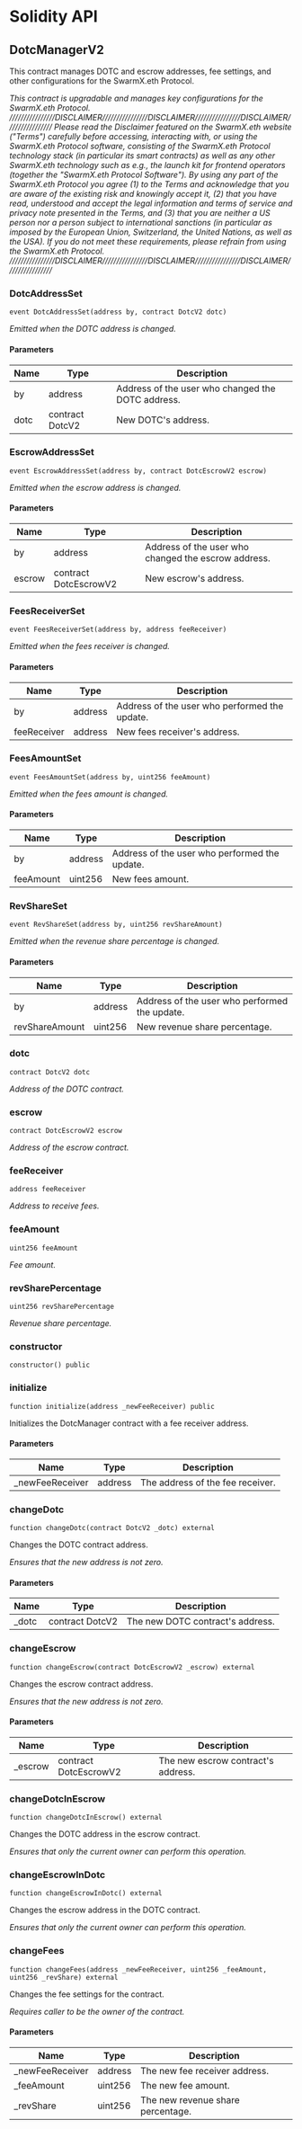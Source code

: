 # Solidity API

## DotcManagerV2

This contract manages DOTC and escrow addresses, fee settings, and other configurations for the SwarmX.eth Protocol.

_This contract is upgradable and manages key configurations for the SwarmX.eth Protocol.
////////////////DISCLAIMER////////////////DISCLAIMER////////////////DISCLAIMER////////////////
Please read the Disclaimer featured on the SwarmX.eth website ("Terms") carefully before accessing,
interacting with, or using the SwarmX.eth Protocol software, consisting of the SwarmX.eth Protocol
technology stack (in particular its smart contracts) as well as any other SwarmX.eth technology such
as e.g., the launch kit for frontend operators (together the "SwarmX.eth Protocol Software").
By using any part of the SwarmX.eth Protocol you agree (1) to the Terms and acknowledge that you are
aware of the existing risk and knowingly accept it, (2) that you have read, understood and accept the
legal information and terms of service and privacy note presented in the Terms, and (3) that you are
neither a US person nor a person subject to international sanctions (in particular as imposed by the
European Union, Switzerland, the United Nations, as well as the USA). If you do not meet these
requirements, please refrain from using the SwarmX.eth Protocol.
////////////////DISCLAIMER////////////////DISCLAIMER////////////////DISCLAIMER////////////////_

### DotcAddressSet

```solidity
event DotcAddressSet(address by, contract DotcV2 dotc)
```

_Emitted when the DOTC address is changed._

#### Parameters

| Name | Type | Description |
| ---- | ---- | ----------- |
| by | address | Address of the user who changed the DOTC address. |
| dotc | contract DotcV2 | New DOTC's address. |

### EscrowAddressSet

```solidity
event EscrowAddressSet(address by, contract DotcEscrowV2 escrow)
```

_Emitted when the escrow address is changed._

#### Parameters

| Name | Type | Description |
| ---- | ---- | ----------- |
| by | address | Address of the user who changed the escrow address. |
| escrow | contract DotcEscrowV2 | New escrow's address. |

### FeesReceiverSet

```solidity
event FeesReceiverSet(address by, address feeReceiver)
```

_Emitted when the fees receiver is changed._

#### Parameters

| Name | Type | Description |
| ---- | ---- | ----------- |
| by | address | Address of the user who performed the update. |
| feeReceiver | address | New fees receiver's address. |

### FeesAmountSet

```solidity
event FeesAmountSet(address by, uint256 feeAmount)
```

_Emitted when the fees amount is changed._

#### Parameters

| Name | Type | Description |
| ---- | ---- | ----------- |
| by | address | Address of the user who performed the update. |
| feeAmount | uint256 | New fees amount. |

### RevShareSet

```solidity
event RevShareSet(address by, uint256 revShareAmount)
```

_Emitted when the revenue share percentage is changed._

#### Parameters

| Name | Type | Description |
| ---- | ---- | ----------- |
| by | address | Address of the user who performed the update. |
| revShareAmount | uint256 | New revenue share percentage. |

### dotc

```solidity
contract DotcV2 dotc
```

_Address of the DOTC contract._

### escrow

```solidity
contract DotcEscrowV2 escrow
```

_Address of the escrow contract._

### feeReceiver

```solidity
address feeReceiver
```

_Address to receive fees._

### feeAmount

```solidity
uint256 feeAmount
```

_Fee amount._

### revSharePercentage

```solidity
uint256 revSharePercentage
```

_Revenue share percentage._

### constructor

```solidity
constructor() public
```

### initialize

```solidity
function initialize(address _newFeeReceiver) public
```

Initializes the DotcManager contract with a fee receiver address.

#### Parameters

| Name | Type | Description |
| ---- | ---- | ----------- |
| _newFeeReceiver | address | The address of the fee receiver. |

### changeDotc

```solidity
function changeDotc(contract DotcV2 _dotc) external
```

Changes the DOTC contract address.

_Ensures that the new address is not zero._

#### Parameters

| Name | Type | Description |
| ---- | ---- | ----------- |
| _dotc | contract DotcV2 | The new DOTC contract's address. |

### changeEscrow

```solidity
function changeEscrow(contract DotcEscrowV2 _escrow) external
```

Changes the escrow contract address.

_Ensures that the new address is not zero._

#### Parameters

| Name | Type | Description |
| ---- | ---- | ----------- |
| _escrow | contract DotcEscrowV2 | The new escrow contract's address. |

### changeDotcInEscrow

```solidity
function changeDotcInEscrow() external
```

Changes the DOTC address in the escrow contract.

_Ensures that only the current owner can perform this operation._

### changeEscrowInDotc

```solidity
function changeEscrowInDotc() external
```

Changes the escrow address in the DOTC contract.

_Ensures that only the current owner can perform this operation._

### changeFees

```solidity
function changeFees(address _newFeeReceiver, uint256 _feeAmount, uint256 _revShare) external
```

Changes the fee settings for the contract.

_Requires caller to be the owner of the contract._

#### Parameters

| Name | Type | Description |
| ---- | ---- | ----------- |
| _newFeeReceiver | address | The new fee receiver address. |
| _feeAmount | uint256 | The new fee amount. |
| _revShare | uint256 | The new revenue share percentage. |

